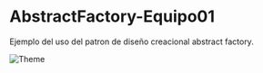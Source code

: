 # AbstractFactory-Equipo01
Ejemplo del uso del patron de diseño creacional abstract factory.

![Theme](https://github.com/user-attachments/assets/386ab340-64a2-4942-b37f-bb6348816a7e)
